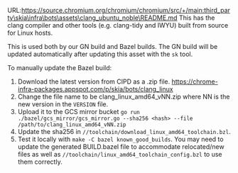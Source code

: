 URL:https://source.chromium.org/chromium/chromium/src/+/main:third_party\skia\infra\bots\assets\clang_ubuntu_noble\README.md
This has the clang compiler and other tools (e.g. clang-tidy and IWYU) built from source for
Linux hosts.

This is used both by our GN build and Bazel builds. The GN build will be updated automatically
after updating this asset with the `sk` tool.

To manually update the Bazel build:
  1) Download the latest version from CIPD as a .zip file.
     <https://chrome-infra-packages.appspot.com/p/skia/bots/clang_linux>
  2) Change the file name to be clang_linux_amd64_vNN.zip where NN is the new version in the
     `VERSION` file.
  3) Upload it to the GCS mirror bucket
     `go run ./bazel/gcs_mirror/gcs_mirror.go --sha256 <hash> --file /path/to/clang_linux_amd64_vNN.zip`
  4) Update the sha256 in `//toolchain/download_linux_amd64_toolchain.bzl`.
  5) Test it locally with `make -C bazel known_good_builds`.
     You may need to update the generated BUILD.bazel file to accommodate relocated/new files
     as well as `//toolchain/linux_amd64_toolchain_config.bzl` to use them correctly.
